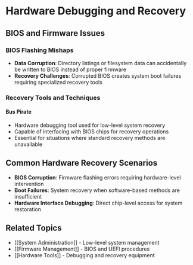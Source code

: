 # Hardware Debugging and Recovery

## BIOS and Firmware Issues

### BIOS Flashing Mishaps
- **Data Corruption**: Directory listings or filesystem data can accidentally be written to BIOS instead of proper firmware
- **Recovery Challenges**: Corrupted BIOS creates system boot failures requiring specialized recovery tools

### Recovery Tools and Techniques

#### Bus Pirate
- Hardware debugging tool used for low-level system recovery
- Capable of interfacing with BIOS chips for recovery operations
- Essential for situations where standard recovery methods are unavailable

## Common Hardware Recovery Scenarios
- **BIOS Corruption**: Firmware flashing errors requiring hardware-level intervention
- **Boot Failures**: System recovery when software-based methods are insufficient
- **Hardware Interface Debugging**: Direct chip-level access for system restoration

## Related Topics
- [[System Administration]] - Low-level system management
- [[Firmware Management]] - BIOS and UEFI procedures
- [[Hardware Tools]] - Debugging and recovery equipment